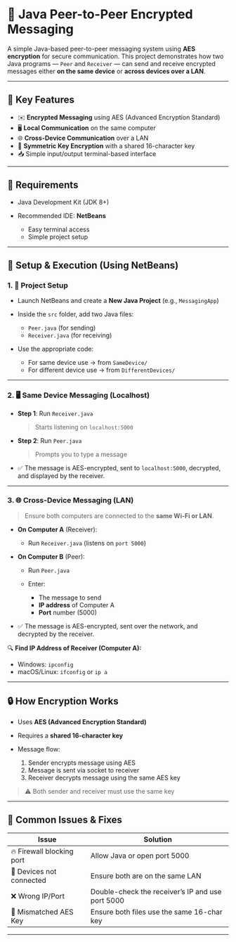 # 📡 Java Peer-to-Peer Encrypted Messaging

A simple Java-based peer-to-peer messaging system using **AES encryption** for secure communication. This project demonstrates how two Java programs — `Peer` and `Receiver` — can send and receive encrypted messages either **on the same device** or **across devices over a LAN**.

---

## 🔐 Key Features

* ✉️ **Encrypted Messaging** using AES (Advanced Encryption Standard)
* 🖥️ **Local Communication** on the same computer
* 🌐 **Cross-Device Communication** over a LAN
* 🔁 **Symmetric Key Encryption** with a shared 16-character key
* 📥 Simple input/output terminal-based interface

---

## 🧰 Requirements

* Java Development Kit (JDK 8+)
* Recommended IDE: **NetBeans**

  * Easy terminal access
  * Simple project setup

---

## 🏁 Setup & Execution (Using NetBeans)

### 1. 📂 Project Setup

* Launch NetBeans and create a **New Java Project** (e.g., `MessagingApp`)
* Inside the `src` folder, add two Java files:

  * `Peer.java` (for sending)
  * `Receiver.java` (for receiving)
* Use the appropriate code:

  * For same device use → from `SameDevice/`
  * For different device use → from `DifferentDevices/`

---

### 2. 🖥️ Same Device Messaging (Localhost)

* **Step 1**: Run `Receiver.java`

  > Starts listening on `localhost:5000`

* **Step 2**: Run `Peer.java`

  > Prompts you to type a message

* ✅ The message is AES-encrypted, sent to `localhost:5000`, decrypted, and displayed by the receiver.

---

### 3. 🌐 Cross-Device Messaging (LAN)

> Ensure both computers are connected to the **same Wi-Fi or LAN**.

* **On Computer A** (Receiver):

  * Run `Receiver.java` (listens on `port 5000`)

* **On Computer B** (Peer):

  * Run `Peer.java`
  * Enter:

    * The message to send
    * **IP address** of Computer A
    * **Port** number (5000)

* ✅ The message is AES-encrypted, sent over the network, and decrypted by the receiver.

🔍 **Find IP Address of Receiver (Computer A):**

* Windows: `ipconfig`
* macOS/Linux: `ifconfig` or `ip a`

---

## 🔒 How Encryption Works

* Uses **AES (Advanced Encryption Standard)**
* Requires a **shared 16-character key**
* Message flow:

  1. Sender encrypts message using AES
  2. Message is sent via socket to receiver
  3. Receiver decrypts message using the same AES key

> ⚠️ Both sender and receiver must use the same key

---

## 🔧 Common Issues & Fixes

| Issue                     | Solution                                         |
| ------------------------- | ------------------------------------------------ |
| 🔥 Firewall blocking port | Allow Java or open port 5000                     |
| 📡 Devices not connected  | Ensure both are on the same LAN                  |
| ❌ Wrong IP/Port           | Double-check the receiver’s IP and use port 5000 |
| 🔑 Mismatched AES Key     | Ensure both files use the same 16-char key       |

---

